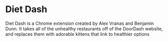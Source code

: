 # Diet Dash

Diet Dash is a Chrome extension created by Alex Vranas and Benjamin Dunn. It takes all of the unhealthy restaurants off of the DoorDash website, and replaces them with adorable kittens that link to healthier options
